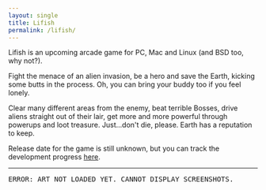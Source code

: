 ```yaml
---
layout: single
title: Lifish
permalink: /lifish/
---
```


Lifish is an upcoming arcade game for PC, Mac and Linux (and BSD too, why not?).

Fight the menace of an alien invasion, be a hero and save the Earth, kicking some butts in the process.
Oh, you can bring your buddy too if you feel lonely.

Clear many different areas from the enemy, beat terrible Bosses, drive aliens straight out of their lair,
get more and more powerful through powerups and loot treasure. Just...don't die, please. Earth has a reputation
to keep.

Release date for the game is still unknown, but you can track the development progress [here](/lifish-status).

<hr>

<p style='font-family: "Bitwise",monospace'>ERROR: ART NOT LOADED YET. CANNOT DISPLAY SCREENSHOTS.</p>

